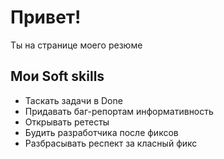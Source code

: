 <body>
  <h1>Привет!</h1>
  <p>Ты на странице моего резюме</p>

  <!-- <script>
    alert( 'Привет, мир!' );
  </script> -->

  <section class="skills">
          <h2>Мои Soft skills</h2>
          <ul class="skills-list">
            <li>Таскать задачи в Done</li>
            <li>Придавать баг-репортам информативность</li>
            <li>Открывать ретесты</li>
            <li>Будить разработчика после фиксов</li>
            <li>Разбрасывать респект за класный фикс</li>
          </ul>
        </section>

</body>
